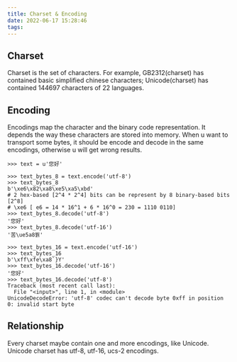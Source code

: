 ```yaml
---
title: Charset & Encoding
date: 2022-06-17 15:28:46
tags:
---
```


## Charset
Charset is the set of characters. For example, GB2312(charset) has contained basic simplified chinese characters; Unicode(charset) has contained 144697 characters of 22 languages.

## Encoding
Encodings map the character and the binary code representation. It depends the way these characters are stored into memory. When u want to transport some bytes, it should be encode and decode in the same encodings, otherwise u will get wrong results. 

```
>>> text = u'您好'

>>> text_bytes_8 = text.encode('utf-8')
>>> text_bytes_8
b'\xe6\x82\xa8\xe5\xa5\xbd'
# 2 hex-based [2^4 * 2^4] bits can be represent by 8 binary-based bits [2^8]
# \xe6 [ e6 = 14 * 16^1 + 6 * 16^0 = 230 = 1110 0110]
>>> text_bytes_8.decode('utf-8')
'您好'
>>> text_bytes_8.decode('utf-16')
'苦\ue5a8붥'

>>> text_bytes_16 = text.encode('utf-16')
>>> text_bytes_16
b'\xff\xfe\xa8`}Y'
>>> text_bytes_16.decode('utf-16')
'您好'
>>> text_bytes_16.decode('utf-8')
Traceback (most recent call last):
  File "<input>", line 1, in <module>
UnicodeDecodeError: 'utf-8' codec can't decode byte 0xff in position 0: invalid start byte
```

## Relationship
Every charset maybe contain one and more encodings, like Unicode. Unicode charset has utf-8, utf-16, ucs-2 encodings.